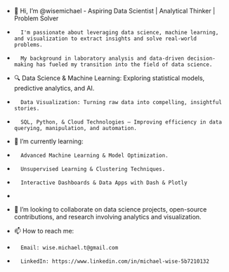 - 👋 Hi, I’m @wisemichael - Aspiring Data Scientist | Analytical Thinker | Problem Solver

-       I'm passionate about leveraging data science, machine learning, and visualization to extract insights and solve real-world problems.
-       My background in laboratory analysis and data-driven decision-making has fueled my transition into the field of data science.

- 🔍 Data Science & Machine Learning: Exploring statistical models, predictive analytics, and AI.
-       Data Visualization: Turning raw data into compelling, insightful stories.
-       SQL, Python, & Cloud Technologies – Improving efficiency in data querying, manipulation, and automation.
  
- 🌱 I’m currently learning:
-       Advanced Machine Learning & Model Optimization.
-       Unsupervised Learning & Clustering Techniques.
-       Interactive Dashboards & Data Apps with Dash & Plotly
-   
- 💞️ I’m looking to collaborate on data science projects, open-source contributions, and research involving analytics and visualization.

- 📫 How to reach me:
-       Email: wise.michael.t@gmail.com
-       LinkedIn: https://www.linkedin.com/in/michael-wise-5b7210132
